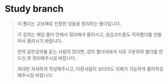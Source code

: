 # Study branch

> 이 폴더는 교보재로 신청한 것들을 정리하는 폴더입니다.
>
> 각 강의는 해당 폴더 안에서 정리해서 올리시고, 실습코드들도 각자폴더를 만들어서 올리시기 바랍니다.
>
> 만약 같은강의를 듣는 사람이 있다면, 강의 폴더내에서 서로 구분하여 폴더를 만드신 후 정리해주시길 바랍니다.
>
> 최대한 자세하게 작성해주시고, 다른사람이 보더라도 이해가 가능하게 풀어작성해주시길 바랍니다.

